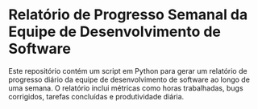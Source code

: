 # Relatório de Progresso Semanal da Equipe de Desenvolvimento de Software

Este repositório contém um script em Python para gerar um relatório de progresso diário da equipe de desenvolvimento de software ao longo de uma semana. O relatório inclui métricas como horas trabalhadas, bugs corrigidos, tarefas concluídas e produtividade diária.


